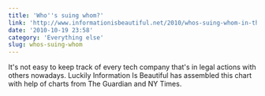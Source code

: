 ```yaml
---
title: 'Who''s suing whom?'
link: 'http://www.informationisbeautiful.net/2010/whos-suing-whom-in-the-telecoms-trade/'
date: '2010-10-19 23:58'
category: 'Everything else'
slug: whos-suing-whom
---
```


It's not easy to keep track of every tech company that's in legal actions with others nowadays. Luckily Information Is Beautiful has assembled this chart with help of charts from The Guardian and NY Times.
